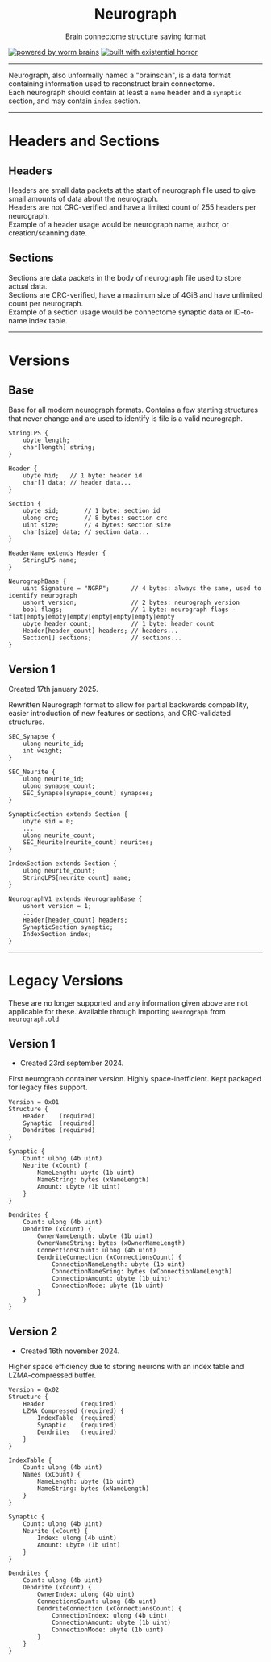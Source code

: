 <div align="center"><h1>Neurograph</h1><p>Brain connectome structure saving format</p></div>

[![powered by worm brains](https://img.shields.io/badge/powered%20by-worm%20brains-0077ff?style=for-the-badge&logo=python&logoColor=%230077ff)](https://github.com/vivarium-brain/brainscans/blob/main/caenorhabditis_elegans)
[![built with existential horror](https://img.shields.io/badge/built%20with-existential%20horror-ff7700?style=for-the-badge)](https://qntm.org/mmacevedo)

---
Neurograph, also unformally named a "brainscan", is a data format containing information used to reconstruct brain connectome. \
Each neurograph should contain at least a `name` header and a `synaptic` section, and may contain `index` section.

---
# Headers and Sections
## Headers
Headers are small data packets at the start of neurograph file used to give small amounts of data about the neurograph. \
Headers are not CRC-verified and have a limited count of 255 headers per neurograph. \
Example of a header usage would be neurograph name, author, or creation/scanning date.
## Sections
Sections are data packets in the body of neurograph file used to store actual data. \
Sections are CRC-verified, have a maximum size of 4GiB and have unlimited count per neurograph. \
Example of a section usage would be connectome synaptic data or ID-to-name index table.

---
# Versions

## Base
Base for all modern neurograph formats. Contains a few starting structures that never change and are used to identify is file is a valid neurograph.
```
StringLPS {
    ubyte length;
    char[length] string;
}

Header {
    ubyte hid;   // 1 byte: header id
    char[] data; // header data...
}

Section {
    ubyte sid;       // 1 byte: section id
    ulong crc;       // 8 bytes: section crc
    uint size;       // 4 bytes: section size
    char[size] data; // section data...
}

HeaderName extends Header {
    StringLPS name;
}

NeurographBase {
    uint Signature = "NGRP";      // 4 bytes: always the same, used to identify neurograph
    ushort version;               // 2 bytes: neurograph version
    bool flags;                   // 1 byte: neurograph flags - flat|empty|empty|empty|empty|empty|empty|empty
    ubyte header_count;           // 1 byte: header count
    Header[header_count] headers; // headers...
    Section[] sections;           // sections...
}
```

## Version 1
Created 17th january 2025.

Rewritten Neurograph format to allow for partial backwards compability, easier introduction of new features or sections, and CRC-validated structures.
```
SEC_Synapse {
    ulong neurite_id;
    int weight;
}

SEC_Neurite {
    ulong neurite_id;
    ulong synapse_count;
    SEC_Synapse[synapse_count] synapses;
}

SynapticSection extends Section {
    ubyte sid = 0;
    ...
    ulong neurite_count;
    SEC_Neurite[neurite_count] neurites;
}

IndexSection extends Section {
    ulong neurite_count;
    StringLPS[neurite_count] name;
}

NeurographV1 extends NeurographBase {
    ushort version = 1;
    ...
    Header[header_count] headers;
    SynapticSection synaptic;
    IndexSection index;
}

```

---
# Legacy Versions
These are no longer supported and any information given above are not applicable for these.
Available through importing `Neurograph` from `neurograph.old`

## Version 1
- Created 23rd september 2024.

First neurograph container version. Highly space-inefficient. Kept packaged for legacy files support.
```
Version = 0x01
Structure {
    Header    (required)
    Synaptic  (required)
    Dendrites (required)
}

Synaptic {
    Count: ulong (4b uint)
    Neurite (xCount) {
        NameLength: ubyte (1b uint)
        NameString: bytes (xNameLength)
        Amount: ubyte (1b uint)
    }
}

Dendrites {
    Count: ulong (4b uint)
    Dendrite (xCount) {
        OwnerNameLength: ubyte (1b uint)
        OwnerNameString: bytes (xOwnerNameLength)
        ConnectionsCount: ulong (4b uint)
        DendriteConnection (xConnectionsCount) {
            ConnectionNameLength: ubyte (1b uint)
            ConnectionNameSring: bytes (xConnectionNameLength)
            ConnectionAmount: ubyte (1b uint)
            ConnectionMode: ubyte (1b uint)
        }
    }
}
```

## Version 2
- Created 16th november 2024.

Higher space efficiency due to storing neurons with an index table and LZMA-compressed buffer.
```
Version = 0x02
Structure {
    Header          (required)
    LZMA_Compressed (required) {
        IndexTable  (required)
        Synaptic    (required)
        Dendrites   (required)
    }
}

IndexTable {
    Count: ulong (4b uint)
    Names (xCount) {
        NameLength: ubyte (1b uint)
        NameString: bytes (xNameLength)
    }
}

Synaptic {
    Count: ulong (4b uint)
    Neurite (xCount) {
        Index: ulong (4b uint)
        Amount: ubyte (1b uint)
    }
}

Dendrites {
    Count: ulong (4b uint)
    Dendrite (xCount) {
        OwnerIndex: ulong (4b uint)
        ConnectionsCount: ulong (4b uint)
        DendriteConnection (xConnectionsCount) {
            ConnectionIndex: ulong (4b uint)
            ConnectionAmount: ubyte (1b uint)
            ConnectionMode: ubyte (1b uint)
        }
    }
}
```
